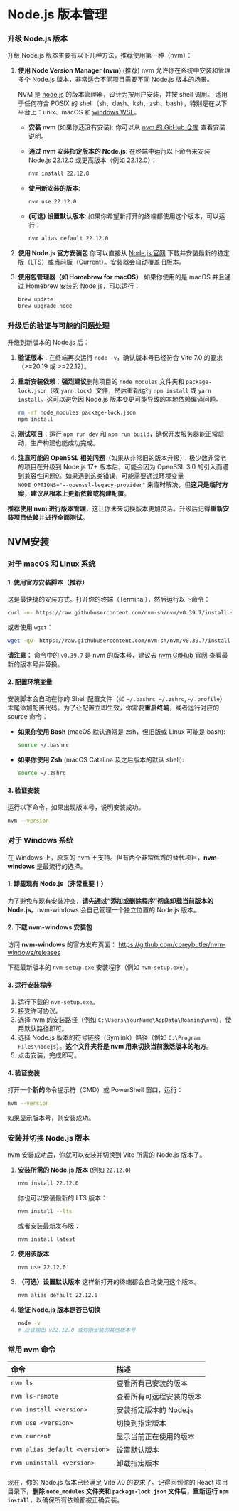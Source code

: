 # Node.js 版本管理

### 升级 Node.js 版本

升级 Node.js 版本主要有以下几种方法，推荐使用第一种（nvm）：

1. **使用 Node Version Manager (nvm)** (推荐)
   nvm 允许你在系统中安装和管理多个 Node.js 版本，非常适合不同项目需要不同 Node.js 版本的场景。

   NVM 是 [node.js](https://nodejs.org/en/) 的版本管理器，设计为按用户安装，并按 shell 调用。 适用于任何符合 POSIX 的 shell（sh、dash、ksh、zsh、bash），特别是在以下平台上：unix、macOS 和 [windows WSL](https://github.com/nvm-sh/nvm#important-notes)。

   - **安装 nvm** (如果你还没有安装):
     你可以从 [nvm 的 GitHub 仓库](https://github.com/nvm-sh/nvm) 查看安装说明。

   - **通过 nvm 安装指定版本的 Node.js**:
     在终端中运行以下命令来安装 Node.js 22.12.0 或更高版本（例如 22.12.0）：

     ```bash
     nvm install 22.12.0
     ```

   - **使用新安装的版本**:

     ```bash
     nvm use 22.12.0
     ```

   - **(可选) 设置默认版本**:
     如果你希望新打开的终端都使用这个版本，可以运行：

     ```bash
     nvm alias default 22.12.0
     ```

     

2. **使用 Node.js 官方安装包**
   你可以直接从 [Node.js 官网](https://nodejs.org/) 下载并安装最新的稳定版（LTS）或当前版（Current）。安装器会自动覆盖旧版本。

3. **使用包管理器（如 Homebrew for macOS）**
   如果你使用的是 macOS 并且通过 Homebrew 安装的 Node.js，可以运行：

   ```bash
   brew update
   brew upgrade node
   ```

### 升级后的验证与可能的问题处理

升级到新版本的 Node.js 后：

1. **验证版本**：在终端再次运行 `node -v`，确认版本号已经符合 Vite 7.0 的要求（>=20.19 或 >=22.12）。

2. **重新安装依赖**：**强烈建议**删除项目的 `node_modules` 文件夹和 `package-lock.json`（或 `yarn.lock`）文件，然后重新运行 `npm install` 或 `yarn install`。这可以避免因 Node.js 版本变更可能导致的本地依赖编译问题。

   ```bash
   rm -rf node_modules package-lock.json
   npm install
   ```

   

3. **测试项目**：运行 `npm run dev` 和 `npm run build`，确保开发服务器能正常启动，生产构建也能成功完成。

4. **注意可能的 OpenSSL 相关问题**（如果从非常旧的版本升级）：极少数非常老的项目在升级到 Node.js 17+ 版本后，可能会因为 OpenSSL 3.0 的引入而遇到兼容性问题[9](https://devpress.csdn.net/vue/66cd66cb1338f221f9243c17.html)。如果遇到这类错误，可能需要通过环境变量 `NODE_OPTIONS="--openssl-legacy-provider"` 来临时解决，但**这只是临时方案，建议从根本上更新依赖或构建配置**。





**推荐使用 nvm 进行版本管理**，这让你未来切换版本更加灵活。升级后记得**重新安装项目依赖**并**进行全面测试**。



## NVM安装

### 对于 macOS 和 Linux 系统

#### 1. 使用官方安装脚本（推荐）

这是最快捷的安装方式。打开你的终端（Terminal），然后运行以下命令：

```bash
curl -o- https://raw.githubusercontent.com/nvm-sh/nvm/v0.39.7/install.sh | bash
```

或者使用 `wget`：

```bash
wget -qO- https://raw.githubusercontent.com/nvm-sh/nvm/v0.39.7/install.sh | bash
```

**请注意：** 命令中的 `v0.39.7` 是 nvm 的版本号，建议去 [nvm GitHub 官网](https://github.com/nvm-sh/nvm) 查看最新的版本号并替换。

#### 2. 配置环境变量

安装脚本会自动在你的 Shell 配置文件（如 `~/.bashrc`, `~/.zshrc`, `~/.profile`）末尾添加配置代码。为了让配置立即生效，你需要**重启终端**，或者运行对应的 source 命令：

- **如果你使用 Bash** (macOS 默认通常是 zsh，但旧版或 Linux 可能是 bash):

  ```bash
  source ~/.bashrc
  ```

- **如果你使用 Zsh** (macOS Catalina 及之后版本的默认 shell):

  ```bash
  source ~/.zshrc
  ```

  

#### 3. 验证安装

运行以下命令，如果出现版本号，说明安装成功。

```bash
nvm --version
```



### 对于 Windows 系统

在 Windows 上，原来的 nvm 不支持。但有两个非常优秀的替代项目，**nvm-windows** 是最流行的选择。

#### 1. 卸载现有 Node.js（非常重要！）

为了避免与现有安装冲突，**请先通过“添加或删除程序”彻底卸载当前版本的 Node.js**。nvm-windows 会自己管理一个独立位置的 Node.js 版本。

#### 2. 下载 nvm-windows 安装包

访问 **nvm-windows** 的官方发布页面：
https://github.com/coreybutler/nvm-windows/releases

下载最新版本的 `nvm-setup.exe` 安装程序（例如 `nvm-setup.exe`）。

#### 3. 运行安装程序

1. 运行下载的 `nvm-setup.exe`。
2. 接受许可协议。
3. 选择 nvm 的安装路径（例如 `C:\Users\YourName\AppData\Roaming\nvm`），使用默认路径即可。
4. 选择 Node.js 版本的符号链接（Symlink）路径（例如 `C:\Program Files\nodejs`）。**这个文件夹将是 nvm 用来切换当前激活版本的地方**。
5. 点击安装，完成即可。

#### 4. 验证安装

打开一个**新的**命令提示符（CMD）或 PowerShell 窗口，运行：

```bash
nvm --version
```



如果显示版本号，则安装成功。





### 安装并切换 Node.js 版本

nvm 安装成功后，你就可以安装并切换到 Vite 所需的 Node.js 版本了。

1. **安装所需的 Node.js 版本** (例如 `22.12.0`)

   ```bash
   nvm install 22.12.0
   ```

   

   你也可以安装最新的 LTS 版本：

   ```bash
   nvm install --lts
   ```

   

   或者安装最新发布版：

   ```bash
   nvm install latest
   ```

   

2. **使用该版本**

   ```bash
   nvm use 22.12.0
   ```

   

3. **（可选）设置默认版本**
   这样新打开的终端都会自动使用这个版本。

   ```bash
   nvm alias default 22.12.0
   ```

   

4. **验证 Node.js 版本是否已切换**

   ```bash
   node -v
   # 应该输出 v22.12.0 或你刚安装的其他版本号
   ```

   

### 常用 nvm 命令

| 命令                          | 描述                     |
| :---------------------------- | :----------------------- |
| `nvm ls`                      | 查看所有已安装的版本     |
| `nvm ls-remote`               | 查看所有可远程安装的版本 |
| `nvm install <version>`       | 安装指定版本的 Node.js   |
| `nvm use <version>`           | 切换到指定版本           |
| `nvm current`                 | 显示当前正在使用的版本   |
| `nvm alias default <version>` | 设置默认版本             |
| `nvm uninstall <version>`     | 卸载指定版本             |

现在，你的 Node.js 版本已经满足 Vite 7.0 的要求了。记得回到你的 React 项目目录下，**删除 `node_modules` 文件夹和 `package-lock.json` 文件后，重新运行 `npm install`**，以确保所有依赖都被正确安装。